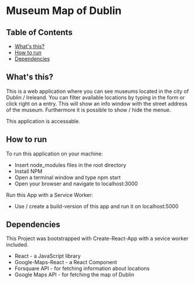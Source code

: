 # Museum Map of Dublin

## Table of Contents

* [What's this?](#whats-this)
* [How to run](#how-to-run)
* [Dependencies](#dependencies)

## What's this?
 This is a web application where you can see museums located in the city of Dublin / Ireleand. You can filter available locations by typing in the form or click right on a entry. This will show an info window with the street address of the museum. Furthermore it is possible to show / hide the menue.  

 This application is accessable. 

## How to run 

To run this application on your machine: 

* Insert node_modules files in the root directory 
* Install NPM
* Open a terminal window and type npm start
* Open your browser and navigate to localhost:3000

Run this App with a Service Worker:

* Use / create a build-version of this app and run it on localhost:5000

## Dependencies

This Project was bootstrapped with Create-React-App with a sevice worker included.

* React - a JavaScript library
* Google-Maps-React - a React Component
* Forsquare API - for fetching information about locations
* Google Maps API - for fetching the map of Dublin


